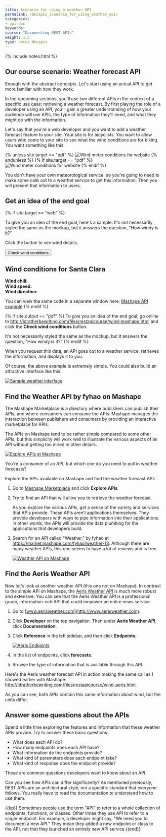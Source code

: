 ```yaml
---
title: Scenario for using a weather API
permalink: /docapis_scenario_for_using_weather_api/
categories:
- api-doc
keywords:
course: "Documenting REST APIs"
weight: 1.3
type: notes_docapis
---
```

{% include notes.html %}

## Our course scenario: Weather forecast API

Enough with the abstract concepts. Let's start using an actual API to get more familiar with how they work.

In the upcoming sections, you'll use two different APIs in the context of a specific use case: retrieving a weather forecast. By first playing the role of a developer using an API, you'll gain a greater understanding of how your audience will use APIs, the type of information they'll need, and what they might do with the information.

Let's say that you're a web developer and you want to add a weather forecast feature to your site. Your site is for bicyclists. You want to allow users who come to your site to see what the wind conditions are for biking. You want something like this:

{% unless site.target == "pdf" %}
<img src="images_api/restapi_windycall.svg" alt="Wind meter conditions for website" />
{% endunless %}
{% if site.target == "pdf" %}
<img src="images_api/restapi_windycall.png" alt="Wind meter conditions for website" />
{% endif %}

You don't have your own meteorological service, so you're going to need to make some calls out to a weather service to get this information. Then you will present that information to users.

## Get an idea of the end goal

{% if site.target == "web" %}

To give you an idea of the end goal, here's a sample. It's not necessarily styled the same as the mockup, but it answers the question, "How windy is it?"

Click the button to see wind details.

<style>
   #wind_direction, #wind_chill, #wind_speed, #temperature, #speed {color: red; font-weight: bold;}
</style>

<script>
function checkWind() {
  var settings = {
    "async": true,
    "crossDomain": true,
    "dataType": "json",
  "url": "https://simple-weather.p.mashape.com/weatherdata?lat=37.354108&lng=-121.955236",
    "method": "GET",
  "headers": {
    "accept": "application/json",
    "x-mashape-key": "WOyzMuE8c9mshcofZaBke3kw7lMtp1HjVGAjsndqIPbU9n2eET"
  }
}
$.ajax(settings)
.done(function (response) {
    console.log(response);
    $("#wind_speed").append (response.query.results.channel.wind.speed);
    $("#wind_direction").append (response.query.results.channel.wind.direction);
    $("#wind_chill").append (response.query.results.channel.wind.chill);
    $("#temperature").append (response.query.results.channel.units.temperature);
    $("#speed").append (response.query.results.channel.units.speed);
  });
}
</script>
<button type="button" onclick="checkWind()" class="btn btn-danger weatherbutton">Check wind conditions</button>
<h2>Wind conditions for Santa Clara</h2>
<b>Wind chill: </b><span id="wind_chill"></span> <span id="temperature"></span><br />
<b>Wind speed: </b><span id="wind_speed"></span> <span id="speed"></span><br />
<b>Wind direction: </b><span id="wind_direction"></span>

You can view the same code in a separate window here: <a href="http://idratherbewriting.com/files/restapicourse/wind-mashape.html" alt="Mashape example" target="_blank">Mashape API example</a>
{% endif %}

{% if site.output == "pdf" %}
To give you an idea of the end goal, go online to <a href="http://idratherbewriting.comfiles/restapicourse/wind-mashape.html">http://idratherbewriting.com/files/restapicourse/wind-mashape.html</a> and click the **Check wind conditions** button.

It's not necessarily styled the same as the mockup, but it answers the question, "How windy is it?"
{% endif %}

When you request this data, an API goes out to a weather service, retrieves the information, and displays it to you.

Of course, the above example is extremely simple. You could also build an attractive interface like this:

<a href="https://weather.yahoo.com/united-states/california/santa-clara-2488836/"><img src="images_api/attractiveinterfaceweather.png" alt="Sample weather interface" /></a>

## Find the Weather API by fyhao on Mashape



The Mashape Marketplace is a directory where publishers can publish their APIs, and where consumers can consume the APIs. Mashape manages the interaction between publishers and consumers by providing an interactive marketplace for APIs.

The APIs on Mashape tend to be rather simple compared to some other APIs, but this simplicity will work well to illustrate the various aspects of an API without getting too mired in other details.

<a href="https://market.mashape.com/" target="_blank"><img src="images_api/mashape_explore_apis.png" alt="Explore APIs at Mashape" /></a>

You're a consumer of an API, but which one do you need to pull in weather forecasts?

Explore the APIs available on Mashape and find the weather forecast API:

1. Go to [Mashape Marketplace](https://market.mashape.com/) and click **Explore APIs**.
2. Try to find an API that will allow you to retrieve the weather forecast.

    As you explore the various APIs, get a sense of the variety and services that APIs provide. These APIs aren't applications themselves. They provide developers with ways to pipe information into their applications. In other words, the APIs will provide the data plumbing for the applications that developers build.

3. Search for an API called "Weather," by fyhao at <a href="https://market.mashape.com/fyhao/weather-13">https://market.mashape.com/fyhao/weather-13</a>. Although there are many weather APIs, this one seems to have a lot of reviews and is free.

    <a href="https://market.mashape.com/fyhao/weather-13"><img src="images_api/weatherapi_mashape.png" alt="Weather API on Mashape" /></a>

## Find the Aeris Weather API

Now let's look at another weather API (this one not on Mashape). In contrast to the simple API on Mashape, the [Aeris Weather API](http://www.aerisweather.com/) is much more robust and extensive. You can see that the Aeris Weather API is a professional grade, information-rich API that could empower an entire news service.

1. Go to [www.aerisweather.com](http://www.aerisweather.com).
2. Click **Developer** on the top navigation.  Then under **Aeris Weather API**, click **Documentation**.
3. Click **Reference** in the left sidebar, and then click **Endpoints**.

	<a href="http://www.aerisweather.com/support/docs/api/reference/endpoints/"><img src="images_api/aerisendpoints.png" alt="Aeris Endpoints" /></a>

4. In the list of endpoints, click **forecasts**.
5. Browse the type of information that is available through this API.

Here's the Aeris weather forecast API in action making the same call as I showed earlier with Mashape: <a href="http://idratherbewriting.com/files/restapicourse/wind-aeris.html" alt="Aeris example" target="_blank">http://idratherbewriting.com/files/restapicourse/wind-aeris.html</a>.

As you can see, both APIs contain this same information about wind, but the units differ.

## Answer some questions about the APIs

Spend a little time exploring the features and information that these weather APIs provide. Try to answer these basic questions:

* What does each API do?
* How many endpoints does each API have?
* What information do the endpoints provide?
* What kind of parameters does each endpoint take?
* What kind of response does the endpoint provide?

These are common questions developers want to know about an API.

Can you see how APIs can differ significantly? As mentioned previously, REST APIs are an architectural style, not a specific standard that everyone follows. You really have to read the documentation to understand how to use them.

{{tip}} Sometimes people use the term "API" to refer to a whole collection of endpoints, functions, or classes. Other times they use API to refer to a single endpoint. For example, a developer might say, "We need you to document a new API." They mean they added a new endpoint or class to the API, not that they launched an entirely new API service.{{end}}
